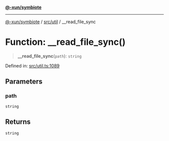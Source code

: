 [**@-xun/symbiote**](../../../README.md)

***

[@-xun/symbiote](../../../README.md) / [src/util](../README.md) / \_\_read\_file\_sync

# Function: \_\_read\_file\_sync()

> **\_\_read\_file\_sync**(`path`): `string`

Defined in: [src/util.ts:1089](https://github.com/Xunnamius/symbiote/blob/520897b087b8e240c6e7c9236ad875776c29a907/src/util.ts#L1089)

## Parameters

### path

`string`

## Returns

`string`
